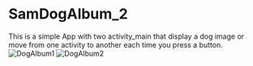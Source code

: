 # SamDogAlbum_2
This is a simple App with two activity_main that display a dog image or move from one activity to another each time you press a button.
![DogAlbum1](https://user-images.githubusercontent.com/82227754/144769060-dadaf51f-4f5e-4f78-b10e-2310d3544118.PNG)
![DogAlbum2](https://user-images.githubusercontent.com/82227754/144769074-0064c8e5-8b64-40a5-8de7-1b33f801d1e1.PNG)

